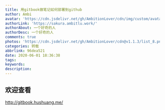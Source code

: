```yaml
---
title: 用gitbook做笔记如何部署到github
author: Ambi
avatar: 'https://cdn.jsdelivr.net/gh/AmbitionLover/cdn/img/custom/avatar.jpg'
authorLink: 'https://sakura.ambitlu.work/'
authorAbout: 一个好奇的人
authorDesc: 一个好奇的人
comments: true
photos: 'https://cdn.jsdelivr.net/gh/AmbitionLover/cdn@v1.1.3/list_8.png'
categories: 转载
abbrlink: 96dea521
date: 2020-06-01 18:36:38
tags: 
keywords:
description:
---
```


## 欢迎查看

http://gitbook.hushuang.me/